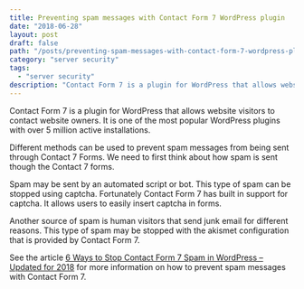 ```yaml
---
title: Preventing spam messages with Contact Form 7 WordPress plugin
date: "2018-06-28"
layout: post
draft: false
path: "/posts/preventing-spam-messages-with-contact-form-7-wordpress-plugin"
category: "server security"
tags:
  - "server security"
description: "Contact Form 7 is a plugin for WordPress that allows website visitors to contact website owners. It is one of the most popular WordPress plugins with over 5 million active installations."
---
```


Contact Form 7 is a plugin for WordPress that allows website visitors to contact website owners. It is one of the most popular WordPress plugins with over 5 million active installations.

Different methods can be used to prevent spam messages from being sent through Contact 7 Forms. We need to first think about how spam is sent though the Contact 7 forms.

Spam may be sent by an automated script or bot. This type of spam can be stopped using captcha. Fortunately Contact Form 7 has built in support for captcha. It allows users to easily insert captcha in forms.

Another source of spam is human visitors that send junk email for different reasons. This type of spam may be stopped with the akismet configuration that is provided by Contact Form 7.

See the article [6 Ways to Stop Contact Form 7 Spam in WordPress – Updated for 2018](https://barn2.co.uk/stop-contact-form-7-spam/) for more information on how to prevent spam messages with Contact Form 7.

